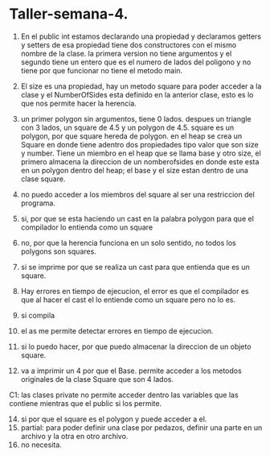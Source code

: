 # Taller-semana-4.

1.  En el public int estamos declarando una propiedad y declaramos getters y setters de esa propiedad
tiene dos constructores con el mismo nombre de la clase.
la primera version no tiene argumentos y el segundo tiene un entero que es el numero de lados del poligono y no tiene
por que funcionar no tiene el metodo main.

2. El size es una propiedad, hay un metodo square para poder acceder a la clase y el NumberOfSides esta definido en la anterior
clase, esto es lo que nos permite hacer la herencia.

3. un primer polygon sin argumentos, tiene 0 lados. despues un triangle con 3 lados, un square de 4.5 y un polygon de 4.5.
square es un polygon, por que square hereda de polygon. en el heap se crea un Square en donde tiene adentro dos propiedades tipo
valor que son size y number.
Tiene un miembro en el heap que se llama base  y otro size, el primero almacena la direccion de un nomberofsides en donde 
este esta en un polygon dentro del heap; el base y el size estan dentro de una clase square.

4. no puedo acceder a los miembros del square al ser una restriccion del programa.

5. si, por que se esta haciendo un cast en la palabra polygon para que el compilador lo entienda como un square

6. no, por que la herencia funciona en un solo sentido, no todos los polygons son squares.

7. si se imprime por que se realiza un cast para que entienda que es un square.

8. Hay errores en tiempo de ejecucion, el error es que el compilador es que al hacer el cast el lo entiende como un square pero
no lo es.

10. si compila

11. el as me permite detectar errores en tiempo de ejecucion. 

12. si lo puedo hacer, por que puedo almacenar la direccion de un objeto square.

13. va a imprimir un 4 por que el Base. permite acceder a los metodos originales de la clase Square que son 4 lados.

C1: las clases private no permite acceder dentro las variables que las contiene mientras que el public si los permite.

14. si por que el square es el polygon y puede acceder a el.
15. partial: para poder definir una clase por pedazos, definir una parte en un archivo y la otra en otro archivo.
16. no necesita.






